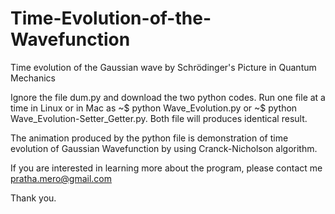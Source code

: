 # Time-Evolution-of-the-Wavefunction
Time evolution of the Gaussian wave by Schrödinger's Picture in Quantum Mechanics

Ignore the file dum.py and download the two python codes. 
Run one file at a time in Linux or in Mac as ~$ python Wave_Evolution.py or ~$ python Wave_Evolution-Setter_Getter.py.
Both file will produces identical result. 

The animation produced by the python file is demonstration of time evolution of Gaussian Wavefunction by using 
Cranck-Nicholson algorithm.

If you are interested in learning more about the program, please contact me pratha.mero@gmail.com

Thank you.
